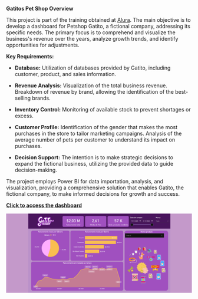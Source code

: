 **Gatitos Pet Shop Overview**

This project is part of the training obtained at [Alura](https://www.alura.com.br/). The main objective is to develop a dashboard for Petshop Gatito, a fictional company, addressing its specific needs. The primary focus is to comprehend and visualize the business's revenue over the years, analyze growth trends, and identify opportunities for adjustments.

**Key Requirements:**

- **Database:**
  Utilization of databases provided by Gatito, including customer, product, and sales information.

- **Revenue Analysis:**
  Visualization of the total business revenue.
  Breakdown of revenue by brand, allowing the identification of the best-selling brands.

- **Inventory Control:**
  Monitoring of available stock to prevent shortages or excess.

- **Customer Profile:**
  Identification of the gender that makes the most purchases in the store to tailor marketing campaigns.
  Analysis of the average number of pets per customer to understand its impact on purchases.

- **Decision Support:**
  The intention is to make strategic decisions to expand the fictional business, utilizing the provided data to guide decision-making.

The project employs Power BI for data importation, analysis, and visualization, providing a comprehensive solution that enables Gatito, the fictional company, to make informed decisions for growth and success.

[**Click to access the dashboard**]([https://app.powerbi.com/view?r=eyJrIjoiYWFmNjliNzItZDY3MS00NDcyLWIwNTMtZTRhYTViZTQyMTkxIiwidCI6ImY1MWY1ZjJlLWRjZjMtNDJjZS1hYmI2LTM1MWFiNTM0ODQyOCIsImMiOjl9](https://app.powerbi.com/view?r=eyJrIjoiZWNkZTRlODMtYTg3NC00NTM0LTgyNDUtODY2YmMzNTVlOGFiIiwidCI6ImY1MWY1ZjJlLWRjZjMtNDJjZS1hYmI2LTM1MWFiNTM0ODQyOCIsImMiOjl9)https://app.powerbi.com/view?r=eyJrIjoiZWNkZTRlODMtYTg3NC00NTM0LTgyNDUtODY2YmMzNTVlOGFiIiwidCI6ImY1MWY1ZjJlLWRjZjMtNDJjZS1hYmI2LTM1MWFiNTM0ODQyOCIsImMiOjl9)

![Dashboard Preview](https://github.com/ricardonunes-la/power-bi-dashboard-portfolio/blob/main/dashboard-images/Gatitos%20Pet%20Shop.png)


